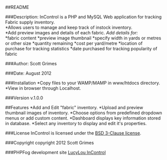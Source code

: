 ##README

###Description:
InControl is a PHP and MySQL Web application for tracking Fabric supply inventory.  
*Allows users to manage and keep track of instock inventory.  
*Add preview images and details of each fabric.
*Add details for:*    
*fabric content
*preview image thumbnail
*specify width in yards or metres or other size
*quantity remaining
*cost per yard/metre
*location of purchase for tracking statistics
*date purchased for tracking popularity of fabric

###Author: 
Scott Grimes

###Date: 
August 2012

###Installation
*Copy files to your WAMP/MAMP in www/htdocs directory. 
*View in browser through Localhost.

###Version
v.1.0.0

##Features
*Add and Edit "fabric" inventory. 
*Upload and preview thumbnail images of inventory. 
*Choose options from predefined dropdown menus or add custom content.
*Dashboard displays key information stored in database. 
*Select any inventory to display and edit it's properties.

###License
InControl is licensed under the [BSD 3-Clause license](https://github.com/grim0035/web-app/blob/master/license.txt).

###Copyright 
copyright 2012 Scott Grimes

###PHPFog development site
[LucyLou InControl](http://lucylou.phpfogapp.com)
